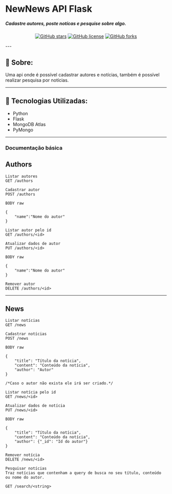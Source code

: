 # NewNews API Flask
##### Cadastre autores, poste notícas e pesquise sobre algo.

<div align="center">

[![GitHub stars](https://img.shields.io/github/stars/MartinsMessias/NewNews-flask-api-mongodb)](https://github.com/MartinsMessias/NewNews-flask-api-mongodb)<space> <space>[![GitHub license](https://img.shields.io/github/license/MartinsMessias/NewNews-flask-api-mongodb)](https://github.com/MartinsMessias/NewNews-flask-api-mongodb/blob/master/LICENSE)<space> <space>[![GitHub forks](https://img.shields.io/github/forks/MartinsMessias/NewNews-flask-api-mongodb)](https://github.com/MartinsMessias/NewNews-flask-api-mongodb/)

</div>
---

## 📖 Sobre:

Uma api onde é possível cadastrar autores e notícias, também é possível realizar pesquisa por notícias.

--- 

## 🚀 Tecnologias Utilizadas:

- Python
- Flask
- MongoDB Atlas
- PyMongo

--- 

### Documentação básica
## Authors
```
Listar autores
GET /authors
```

```
Cadastrar autor
POST /authors

BODY raw

{
    "name":"Nome do autor"
}

```

```
Listar autor pelo id
GET /authors/<id>

```
```
Atualizar dados de autor
PUT /authors/<id>

BODY raw

{
    "name":"Nome do autor"
}
```
```
Remover autor
DELETE /authors/<id>
```
---------------------------------------------
## News
```
Listar notícias
GET /news
```
```
Cadastrar notícias
POST /news

BODY raw

{
    "title": "Título da notícia",
    "content": "Conteúdo da notícia",
    "author": "Autor"
}

/*Caso o autor não exista ele irá ser criado.*/

```
```
Listar notícia pelo id
GET /news/<id>

```
```
Atualizar dados de notícia
PUT /news/<id>

BODY raw

{
    "title": "Título da notícia",
    "content": "Conteúdo da notícia",
    "author": {"_id": "Id do autor"}
}
```
```
Remover notícia
DELETE /news/<id>
```
```
Pesquisar notícias
Traz notícias que contenham a query de busca no seu título, conteúdo ou nome do autor.

GET /search/<string>
```
